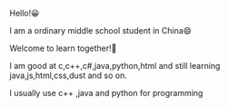 Hello!😀

I am a ordinary middle school student in China😄

Welcome to learn together!👏

I am good at c,c++,c#,java,python,html and still learning java,js,html,css,dust and so on.

I usually use c++ ,java and python for programming
